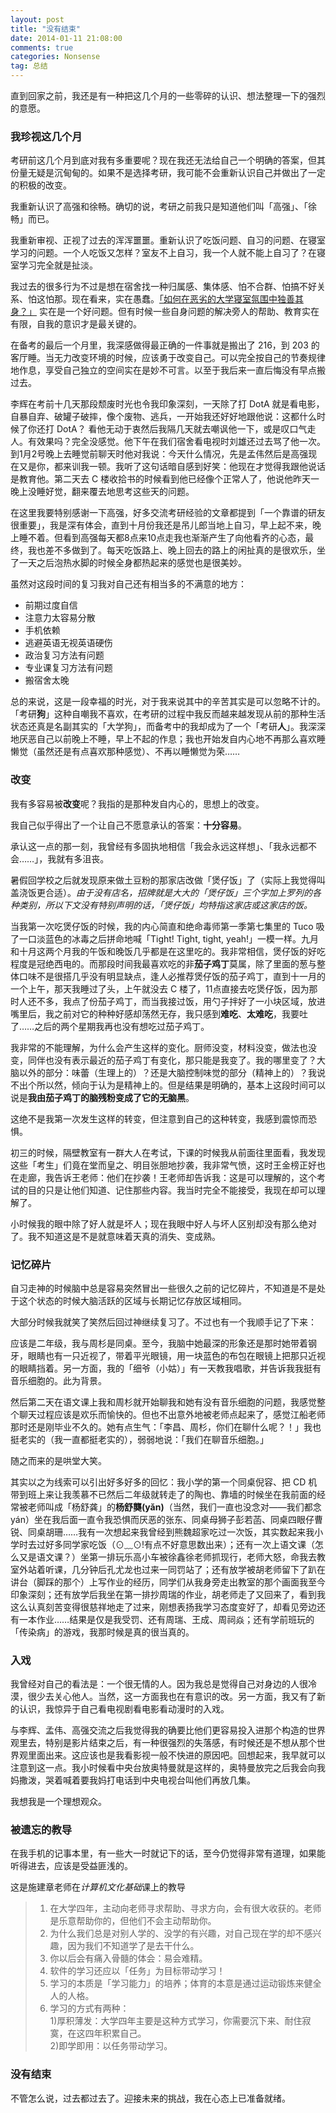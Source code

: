 ```yaml
---
layout: post
title: "没有结束"
date: 2014-01-11 21:08:00 
comments: true
categories: Nonsense
tag: 总结
---
```

直到回家之前，我还是有一种把这几个月的一些零碎的认识、想法整理一下的强烈的意愿。

<!-- more -->

### 我珍视这几个月 ###
考研前这几个月到底对我有多重要呢？现在我还无法给自己一个明确的答案，但其份量无疑是沉甸甸的。如果不是选择考研，我可能不会重新认识自己并做出了一定的积极的改变。

我重新认识了高强和徐畅。确切的说，考研之前我只是知道他们叫「高强」、「徐畅」而已。

我重新审视、正视了过去的浑浑噩噩。重新认识了吃饭问题、自习的问题、在寝室学习的问题。一个人吃饭又怎样？室友不上自习，我一个人就不能上自习了？在寝室学习完全就是扯淡。

我过去的很多行为不过是想在宿舍找一种归属感、集体感、怕不合群、怕搞不好关系、怕这怕那。现在看来，实在愚蠢。[「如何在恶劣的大学寝室氛围中独善其身？」](http://www.zhihu.com/question/22376248)
实在是一个好问题。但有时候一些自身问题的解决旁人的帮助、教育实在有限，自我的意识才是最关键的。

在备考的最后一个月里，我深感做得最正确的一件事就是搬出了 216，到 203 的客厅睡。当无力改变环境的时候，应该勇于改变自己。可以完全按自己的节奏规律地作息，享受自己独立的空间实在是妙不可言。以至于我后来一直后悔没有早点搬过去。

李辉在考前十几天那段颓废时光也令我印象深刻，一天除了打 DotA 就是看电影，自暴自弃、破罐子破摔，像个废物、逃兵，一开始我还好好地跟他说：这都什么时候了你还打 DotA？ 看他无动于衷然后我隔几天就去嘲讽他一下，或是叹口气走人。有效果吗？完全没感觉。他下午在我们宿舍看电视时刘雄还过去骂了他一次。到1月2号晚上去睡觉前聊天时他对我说：今天什么情况，先是孟伟然后是高强现在又是你，都来训我一顿。我听了这句话暗自感到好笑：他现在才觉得我跟他说话是教育他。第二天去 C 楼收拾书的时候看到他已经像个正常人了，他说他昨天一晚上没睡好觉，翻来覆去地思考这些天的问题。

在这里我要特别感谢一下高强，好多交流考研经验的文章都提到「一个靠谱的研友很重要」，我是深有体会，直到十月份我还是吊儿郎当地上自习，早上起不来，晚上睡不着。但看到高强每天都8点来10点走我也渐渐产生了向他看齐的心态，最终，我也差不多做到了。每天吃饭路上、晚上回去的路上的闲扯真的是很欢乐，坐了一天之后泡热水脚的时候全身都热起来的感觉也是很美妙。

虽然对这段时间的复习我对自己还有相当多的不满意的地方：

- 前期过度自信
- 注意力太容易分散
- 手机依赖
- 逃避英语无视英语硬伤
- 政治复习方法有问题
- 专业课复习方法有问题
- 搬宿舍太晚


总的来说，这是一段幸福的时光，对于我来说其中的辛苦其实是可以忽略不计的。「考研**狗**」这种自嘲我不喜欢，在考研的过程中我反而越来越发现从前的那种生活状态还真是名副其实的「大学狗」，而备考中的我却成为了一个「考研**人**」。我深深地厌恶自己以前晚上不睡，早上不起的作息；我也开始发自内心地不再那么喜欢睡懒觉（虽然还是有点喜欢那种感觉）、不再以睡懒觉为荣……


### 改变 ###
我有多容易被**改变**呢？我指的是那种发自内心的，思想上的改变。

我自己似乎得出了一个让自己不愿意承认的答案：**十分容易**。

承认这一点的那一刻，我曾经有多固执地相信「我会永远这样想」、「我永远都不会……」，我就有多沮丧。


暑假回学校之后就发现原来做土豆粉的那家店改做「煲仔饭」了（实际上我觉得叫盖浇饭更合适）。*由于没有店名，招牌就是大大的「煲仔饭」三个字加上罗列的各种类别，所以下文没有特别声明的话，「煲仔饭」均特指这家店或这家店的饭。*

当我第一次吃煲仔饭的时候，我的内心简直和绝命毒师第一季第七集里的 Tuco 吸了一口淡蓝色的冰毒之后拼命地喊「Tight! Tight, tight, yeah!」一模一样。九月和十月这两个月我的午饭和晚饭几乎都是在这里吃的。我非常相信，煲仔饭的好吃程度是冠绝西电的。而那段时间我最喜欢吃的非**茄子鸡丁**莫属，除了里面的葱与整体口味不是很搭几乎没有明显缺点，逢人必推荐煲仔饭的茄子鸡丁，直到十一月的一个上午，那天我睡过了头，上午就没去 C 楼了，11点直接去吃煲仔饭，因为那时人还不多，我点了份茄子鸡丁，而当我接过饭，用勺子拌好了一小块区域，放进嘴里后，我之前对它的种种好感却荡然无存，我只感到**难吃**、**太难吃**，我要吐了……之后的两个星期我再也没有想吃过茄子鸡丁。

我非常的不能理解，为什么会产生这样的变化。厨师没变，材料没变，做法也没变，同伴也没有表示最近的茄子鸡丁有变化，那只能是我变了。我的哪里变了？大脑以外的部分：味蕾（生理上的）？还是大脑控制味觉的部分（精神上的）？我说不出个所以然，倾向于认为是精神上的。但是结果是明确的，基本上这段时间可以说是**我由茄子鸡丁的脑残粉变成了它的无脑黑**。

这绝不是我第一次发生这样的转变，但注意到自己的这种转变，我感到震惊而恐惧。

初三的时候，隔壁教室有一群大人在考试，下课的时候我从前面往里面看，我发现这些「考生」们竟在堂而皇之、明目张胆地抄袭，我非常气愤，这时王金榜正好也在走廊，我告诉王老师：他们在抄袭！王老师却告诉我：这是可以理解的，这个考试的目的只是让他们知道、记住那些内容。我当时完全不能接受，我现在却可以理解了。

小时候我的眼中除了好人就是坏人；现在我眼中好人与坏人区别却没有那么绝对了。我不知道这是不是就意味着天真的消失、变成熟。

### 记忆碎片 ###

自习走神的时候脑中总是容易突然冒出一些很久之前的记忆碎片，不知道是不是处于这个状态的时候大脑活跃的区域与长期记忆存放区域相同。

大部分时候我就笑了笑然后回过神继续复习了。不过也有一个我顺手记了下来：

应该是二年级，我与周杉是同桌。至今，我脑中她最深的形象还是那时她带着钢牙，眼睛也有一只近视了，带着平光眼镜，用一块蓝色的布包在眼镜上把那只近视的眼睛挡着。另一方面，我的「细爷（小姑）」有一天教我唱歌，并告诉我我挺有音乐细胞的。此为背景。

然后第二天在语文课上我和周杉就开始聊我和她有没有音乐细胞的问题，我感觉整个聊天过程应该是欢乐而愉快的。但也不出意外地被老师点起来了，感觉江船老师那时还是刚毕业不久的。她有点生气：「李昌、周杉，你们在聊什么呢？！」我也挺老实的（我一直都挺老实的），弱弱地说：「我们在聊音乐细胞。」

随之而来的是哄堂大笑。


其实以之为线索可以引出好多好多的回忆：我小学的第一个同桌倪容、把 CD 机带到班上来让我羡慕不已然后二年级就转走了的陶也、靠墙的时候坐在我前面的经常被老师叫成「杨舒龚」的**杨舒龑(yǎn)**（当然，我们一直也没念对——我们都念 yán）坐在我后面一直令我恐惧而厌恶的张东、同桌母狮子彭若菡、同桌四眼仔曹锐、同桌胡珊……我有一次想起来我曾经到熊魏超家吃过一次饭，其实数起来我小学时去过好多同学家吃饭（⊙﹏⊙!有点不好意思数出来）；还有一次上语文课（怎么又是语文课？）坐第一排玩乐高小车被徐鑫徐老师抓现行，老师大怒，命我去教室外站着听课，几分钟后孔尤龙也过来一同罚站了；还有放学被胡老师留下了趴在讲台（脚踩的那个）上写作业的经历，同学们从我身旁走出教室的那个画面我至今印象深刻；还有放学后我坐在第一排抄周瑞的作业，胡老师走了又回来了，看到我这么认真刻苦变得很慈祥地走了过来，刚想表扬我学习态度变好了，却看见旁边还有一本作业……结果是仅是我受罚、还有周瑞、王成、周祠焱；还有学前班玩的「传染病」的游戏，我那时候是真的很当真的。

### 入戏 ###
我曾经对自己的看法是：一个很无情的人。因为我总是觉得自己对身边的人很冷漠，很少去关心他人。当然，这一方面我也在有意识的改。另一方面，我又有了新的认识，我惊异于自己看电视剧看电影看动漫时的入戏。

与李辉、孟伟、高强交流之后我觉得我的确要比他们更容易投入进那个构造的世界观里去，特别是影片结束之后，有一种很强烈的失落感，有时候还是不想从那个世界观里面出来。这应该也是我看影视一般不快进的原因吧。回想起来，我早就可以注意到这一点。我小时候看中央台放奥特曼就是这样的，奥特曼放完之后我会向我妈撒泼，哭着喊着要我妈打电话到中央电视台叫他们再放几集。

我想我是一个理想观众。

### 被遗忘的教导 ###
在我手机的记事本里，有一些大一时就记下的话，至今仍觉得非常有道理，如果能听得进去，应该是受益匪浅的。

这是施建章老师在*计算机文化基础*课上的教导

>1. 在大学四年，主动向老师寻求帮助、寻求方向，会有很大收获的。老师是乐意帮助你的，但他们不会主动帮助你。
>2. 为什么我们总是对别人学的、没学的有兴趣，对自己现在学的却不感兴趣，因为我们不知道学了是去干什么。
>3. 你以后会有痛入骨髓的体会：易会难精。
>4. 软件的学习还应以「任务」为目标带动学习！
>5. 学习的本质是「学习能力」的培养；体育的本意是通过运动锻炼来健全人的人格。
>6. 学习的方式有两种：  
1)厚积薄发：大学四年主要是这种方式学习，你需要沉下来、耐住寂寞，在这四年积累自己。  
2)即学即用：以任务带动学习。


### 没有结束 ###
不管怎么说，过去都过去了。迎接未来的挑战，我在心态上已准备就绪。
